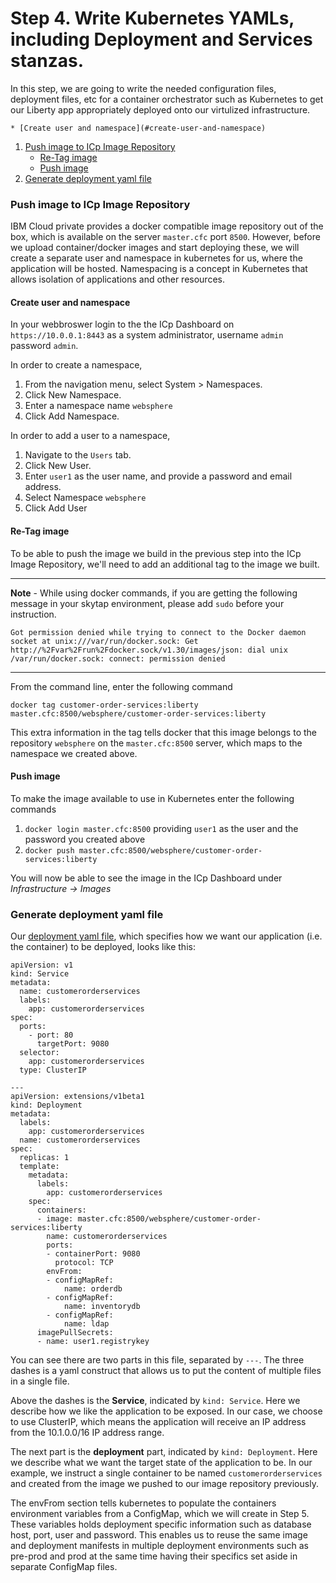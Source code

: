 # Step 4. Write Kubernetes YAMLs, including Deployment and Services stanzas.

In this step, we are going to write the needed configuration files, deployment files, etc for a container orchestrator such as Kubernetes to get our Liberty app appropriately deployed onto our virtulized infrastructure.


    * [Create user and namespace](#create-user-and-namespace)
1. [Push image to ICp Image Repository](#push-image-to-icp-image-repository)
    * [Re-Tag image](#re-tag-image)
    * [Push image](#push-image)
2. [Generate deployment yaml file](#generate-deployment-yaml-file)

### Push image to ICp Image Repository

IBM Cloud private provides a docker compatible image repository out of the box, which is available on the server `master.cfc` port `8500`. However, before we upload container/docker images and start deploying these, we will create a separate user and namespace in kubernetes for us, where the application will be hosted. Namespacing is a concept in Kubernetes that allows isolation of applications and other resources.

#### Create user and namespace

In your webbroswer login to the the ICp Dashboard on `https://10.0.0.1:8443` as a system administrator, username `admin` password `admin`.

In order to create a namespace,

1. From the navigation menu, select System > Namespaces.
2. Click New Namespace.
3. Enter a namespace name `websphere`
4. Click Add Namespace.

In order to add a user to a namespace,

1. Navigate to the `Users` tab.
2. Click New User.
3. Enter `user1` as the user name, and provide a password and email address.
4. Select Namespace `websphere`
5. Click Add User

#### Re-Tag image

To be able to push the image we build in the previous step into the ICp Image Repository, we'll need to add an additional tag to the image we built.

----
**Note** - While using docker commands, if you are getting the following message in your skytap environment, please add `sudo` before your instruction.

```
Got permission denied while trying to connect to the Docker daemon socket at unix:///var/run/docker.sock: Get http://%2Fvar%2Frun%2Fdocker.sock/v1.30/images/json: dial unix /var/run/docker.sock: connect: permission denied
```

----

From the command line, enter the following command
```
docker tag customer-order-services:liberty master.cfc:8500/websphere/customer-order-services:liberty
```
This extra information in the tag tells docker that this image belongs to the repository `websphere` on the `master.cfc:8500` server, which maps to the namespace we created above.

#### Push image

To make the image available to use in Kubernetes enter the following commands

1. `docker login master.cfc:8500` providing `user1` as the user and the password you created above
2. `docker push master.cfc:8500/websphere/customer-order-services:liberty`

You will now be able to see the image in the ICp Dashboard under *Infrastructure -> Images*

### Generate deployment yaml file

Our [deployment yaml file](https://github.com/ibm-cloud-architecture/refarch-jee-customerorder/blob/liberty/tutorial/tutorialConfigFiles/step5/deployment.yaml), which specifies how we want our application (i.e. the container) to be deployed, looks like this:

```
apiVersion: v1
kind: Service
metadata:
  name: customerorderservices
  labels:
    app: customerorderservices
spec:
  ports:
    - port: 80
      targetPort: 9080
  selector:
    app: customerorderservices
  type: ClusterIP
  
---
apiVersion: extensions/v1beta1
kind: Deployment
metadata:
  labels:
    app: customerorderservices
  name: customerorderservices
spec:
  replicas: 1
  template:
    metadata:
      labels:
        app: customerorderservices
    spec:
      containers:
      - image: master.cfc:8500/websphere/customer-order-services:liberty
        name: customerorderservices
        ports:
        - containerPort: 9080
          protocol: TCP
        envFrom:
        - configMapRef:
            name: orderdb
        - configMapRef:
            name: inventorydb
        - configMapRef:
            name: ldap 
      imagePullSecrets:
      - name: user1.registrykey
```

You can see there are two parts in this file, separated by `---`. The three dashes is a yaml construct that allows us to put the content of multiple files in a single file.

Above the dashes is the **Service**, indicated by `kind: Service`. Here we describe how we like the application to be exposed. In our case, we choose to use ClusterIP, which means the application will receive an IP address from the 10.1.0.0/16 IP address range.

The next part is the **deployment** part, indicated by `kind: Deployment`. Here we describe what we want the target state of the application to be. In our example, we instruct a single container to be named `customerorderservices` and created from the image we pushed to our image repository previously.

The envFrom section tells kubernetes to populate the containers environment variables from a ConfigMap, which we will create in Step 5. These variables holds deployment specific information such as database host, port, user and password. This enables us to reuse the same image and deployment manifests in multiple deployment environments such as pre-prod and prod at the same time having their specifics set aside in separate ConfigMap files.
